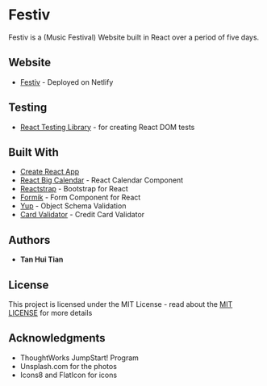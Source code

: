 # Festiv

Festiv is a (Music Festival) Website built in React over a period of five days.

## Website

- [Festiv](https://festiv.netlify.com/home) - Deployed on Netlify

## Testing

- [React Testing Library](https://github.com/kentcdodds/react-testing-library) - for creating React DOM tests

## Built With

- [Create React App](https://github.com/facebook/create-react-app)
- [React Big Calendar](https://github.com/intljusticemission/react-big-calendar) - React Calendar Component
- [Reactstrap](https://reactstrap.github.io/) - Bootstrap for React
- [Formik](https://github.com/jaredpalmer/formik) - Form Component for React
- [Yup](https://github.com/jquense/yup) - Object Schema Validation
- [Card Validator](https://www.npmjs.com/package/card-validator) - Credit Card Validator

## Authors

- **Tan Hui Tian**

## License

This project is licensed under the MIT License - read about the [MIT LICENSE](https://opensource.org/licenses/MIT) for more details

## Acknowledgments

- ThoughtWorks JumpStart! Program
- Unsplash.com for the photos
- Icons8 and FlatIcon for icons
